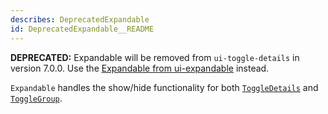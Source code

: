 ```yaml
---
describes: DeprecatedExpandable
id: DeprecatedExpandable__README
---
```


**DEPRECATED:** Expandable will be removed from `ui-toggle-details` in version 7.0.0. Use the [Expandable from ui-expandable](#Expandable) instead.

`Expandable` handles the show/hide functionality for both [`ToggleDetails`](#ToggleDetails)
and [`ToggleGroup`](#ToggleGroup).

